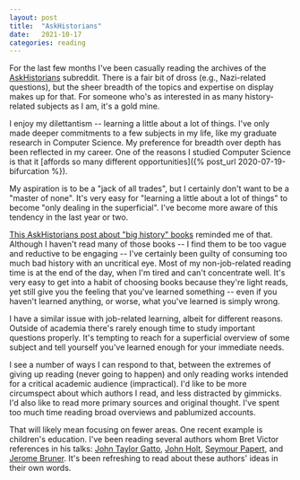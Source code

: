 ```yaml
---
layout: post
title:  "AskHistorians"
date:   2021-10-17
categories: reading
---
```


For the last few months I've been casually reading the archives of the [AskHistorians](https://en.wikipedia.org/wiki/R/AskHistorians) subreddit. There is a fair bit of dross (e.g., Nazi-related questions), but the sheer breadth of the topics and expertise on display makes up for that. For someone who's as interested in as many history-related subjects as I am, it's a gold mine.

I enjoy my dilettantism -- learning a little about a lot of things. I've only made deeper commitments to a few subjects in my life, like my graduate research in Computer Science. My preference for breadth over depth has been reflected in my career. One of the reasons I studied Computer Science is that it [affords so many different opportunities]({% post_url 2020-07-19-bifurcation %}).

My aspiration is to be a "jack of all trades", but I certainly don't want to be a "master of none". It's very easy for "learning a little about a lot of things" to become "only dealing in the superficial". I've become more aware of this tendency in the last year or two.

[This AskHistorians post about "big history" books](https://www.reddit.com/r/AskHistorians/comments/puu8n9/how_to_discern_good_big_history_books_from_bad/) reminded me of that. Although I haven't read many of those books -- I find them to be too vague and reductive to be engaging -- I've certainly been guilty of consuming too much bad history with an uncritical eye. Most of my non-job-related reading time is at the end of the day, when I'm tired and can't concentrate well. It's very easy to get into a habit of choosing books because they're light reads, yet still give you the feeling that you've learned something -- even if you haven't learned anything, or worse, what you've learned is simply wrong.

I have a similar issue with job-related learning, albeit for different reasons. Outside of academia there's rarely enough time to study important questions properly. It's tempting to reach for a superficial overview of some subject and tell yourself you've learned enough for your immediate needs.

I see a number of ways I can respond to that, between the extremes of giving up reading (never going to happen) and only reading works intended for a critical academic audience (impractical). I'd like to be more circumspect about which authors I read, and less distracted by gimmicks. I'd also like to read more primary sources and original thought. I've spent too much time reading broad overviews and pablumized accounts.

That will likely mean focusing on fewer areas. One recent example is children's education. I've been reading several authors whom Bret Victor references in his talks: [John Taylor Gatto](https://en.wikipedia.org/wiki/John_Taylor_Gatto), [John Holt](https://en.wikipedia.org/wiki/John_Holt_(educator)), [Seymour Papert](https://en.wikipedia.org/wiki/Seymour_Papert), and [Jerome Bruner](https://en.wikipedia.org/wiki/Jerome_Bruner). It's been refreshing to read about these authors' ideas in their own words.